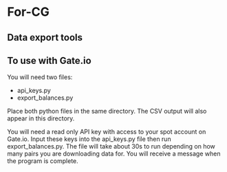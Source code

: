 # For-CG

## Data export tools

## To use with Gate.io

You will need two files:
  - api_keys.py
  - export_balances.py

Place both python files in the same directory. The CSV output will also appear in this directory.

You will need a read only API key with access to your spot account on Gate.io. Input these keys into the api_keys.py file then run export_balances.py. The file will take about 30s to run depending on how many pairs you are downloading data for. You will receive a message when the program is complete. 

